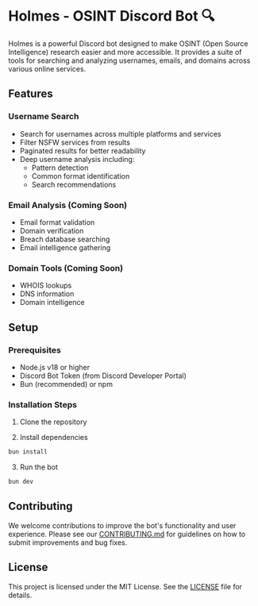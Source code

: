 # Holmes - OSINT Discord Bot 🔍

Holmes is a powerful Discord bot designed to make OSINT (Open Source Intelligence) research easier and more accessible. It provides a suite of tools for searching and analyzing usernames, emails, and domains across various online services.

## Features

### Username Search
- Search for usernames across multiple platforms and services
- Filter NSFW services from results 
- Paginated results for better readability
- Deep username analysis including:
  - Pattern detection
  - Common format identification
  - Search recommendations

### Email Analysis (Coming Soon)
- Email format validation
- Domain verification
- Breach database searching
- Email intelligence gathering

### Domain Tools (Coming Soon)
- WHOIS lookups
- DNS information
- Domain intelligence

## Setup

### Prerequisites
- Node.js v18 or higher
- Discord Bot Token (from Discord Developer Portal)
- Bun (recommended) or npm

### Installation Steps

1. Clone the repository

2. Install dependencies

```bash
bun install
```

3. Run the bot

```bash
bun dev
```

## Contributing
We welcome contributions to improve the bot's functionality and user experience. Please see our [CONTRIBUTING.md](CONTRIBUTING.md) for guidelines on how to submit improvements and bug fixes.

## License
This project is licensed under the MIT License. See the [LICENSE](LICENSE) file for details.
